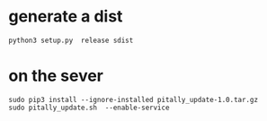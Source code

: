 # generate a dist
```
python3 setup.py  release sdist
```

# on the sever
```
sudo pip3 install --ignore-installed pitally_update-1.0.tar.gz
sudo pitally_update.sh  --enable-service
```
